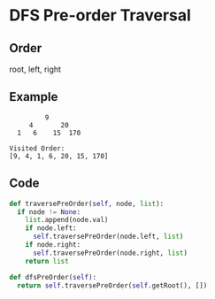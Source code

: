 # DFS Pre-order Traversal
## Order
 root, left, right
## Example
```
         9
     4       20
  1   6    15  170

Visited Order:
[9, 4, 1, 6, 20, 15, 170]
```

## Code
```Python
def traversePreOrder(self, node, list):
  if node != None: 
    list.append(node.val)
    if node.left:
      self.traversePreOrder(node.left, list)
    if node.right:
      self.traversePreOrder(node.right, list)
    return list

def dfsPreOrder(self):
  return self.traversePreOrder(self.getRoot(), [])
```
